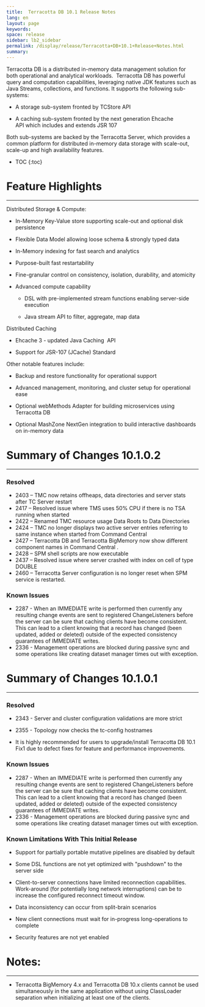 ```yaml
---
title:  Terracotta DB 10.1 Release Notes  
lang: en
layout: page
keywords:
space: release
sidebar: lb2_sidebar
permalink: /display/release/Terracotta+DB+10.1+Release+Notes.html
summary:
---
```


Terracotta DB is a distributed in-memory data management solution for both operational and analytical workloads.  Terracotta DB has powerful query and computation capabilities, leveraging native JDK features such as Java Streams, collections, and functions. It supports the following sub-systems:

*   A storage sub-system fronted by TCStore API
    
*   A caching sub-system fronted by the next generation Ehcache API which includes and extends JSR 107
    

Both sub-systems are backed by the Terracotta Server, which provides a common platform for distributed in-memory data storage with scale-out, scale-up and high availability features.



* TOC
{:toc}

# Feature Highlights
------------------

Distributed Storage & Compute:

*   In-Memory Key-Value store supporting scale-out and optional disk persistence
    
*   Flexible Data Model allowing loose schema & strongly typed data
    
*   In-Memory indexing for fast search and analytics
    
*   Purpose-built fast restartability
    
*   Fine-granular control on consistency, isolation, durability, and atomicity
    
*   Advanced compute capability
    
    *   DSL with pre-implemented stream functions enabling server-side execution
        
    *   Java stream API to filter, aggregate, map data
        

Distributed Caching

*   Ehcache 3 - updated Java Caching  API 
    
*   Support for JSR-107 (JCache) Standard 
    

Other notable features include:

*   Backup and restore functionality for operational support
    
*   Advanced management, monitoring, and cluster setup for operational ease
*   Optional webMethods Adapter for building microservices using Terracotta DB 
*   Optional MashZone NextGen integration to build interactive dashboards on in-memory data   
    

# Summary of Changes 10.1.0.2
---------------------------

### Resolved

*   2403 – TMC now retains offheaps, data directories and server stats after TC Server restart
*   2417 – Resolved issue where TMS uses 50% CPU if there is no TSA running when started
*   2422 – Renamed TMC resource usage Data Roots to Data Directories
*   2424 – TMC no longer displays two active server entries referring to same instance when started from Command Central
*   2427 – Terracotta DB and Terracotta BigMemory now show different component names in Command Central .
*   2428 – SPM shell scripts are now executable
*   2437 – Resolved issue where server crashed with index on cell of type DOUBLE
*   2460 – Terracotta Server configuration is no longer reset when SPM service is restarted.

### Known Issues

*   2287 - When an IMMEDIATE write is performed then currently any resulting change events are sent to registered ChangeListeners before the server can be sure that caching clients have become consistent. This can lead to a client knowing that a record has changed (been updated, added or deleted) outside of the expected consistency guarantees of IMMEDIATE writes.
*   2336 - Management operations are blocked during passive sync and some operations like creating dataset manager times out with exception.

# Summary of Changes 10.1.0.1
---------------------------

### Resolved

*   2343 - Server and cluster configuration validations are more strict
    
*   2355 - Topology now checks the tc-config hostnames
*   It is highly recommended for users to upgrade/install Terracotta DB 10.1 Fix1 due to defect fixes for feature and performance improvements.

### Known Issues

*   2287 - When an IMMEDIATE write is performed then currently any resulting change events are sent to registered ChangeListeners before the server can be sure that caching clients have become consistent. This can lead to a client knowing that a record has changed (been updated, added or deleted) outside of the expected consistency guarantees of IMMEDIATE writes.
*   2336 - Management operations are blocked during passive sync and some operations like creating dataset manager times out with exception.

### Known Limitations With This Initial Release

*   Support for partially portable mutative pipelines are disabled by default
    
*   Some DSL functions are not yet optimized with "pushdown" to the server side
*   Client-to-server connections have limited reconnection capabilities.  Work-around (for potentially long network interruptions) can be to increase the configured reconnect timeout window.
*   Data inconsistency can occur from split-brain scenarios
*   New client connections must wait for in-progress long-operations to complete
*   Security features are not yet enabled

# Notes:
------

*   Terracotta BigMemory 4.x and Terracotta DB 10.x clients cannot be used simultaneously in the same application without using ClassLoader separation when initializing at least one of the clients.


